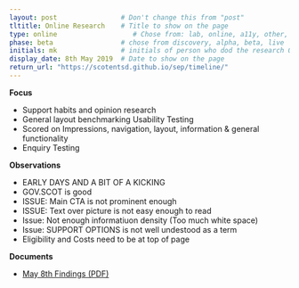 ```yaml
---
layout: post                # Don't change this from "post"
tltitle: Online Research    # Title to show on the page
type: online                   # Chose from: lab, online, a11y, other, partner
phase: beta                 # chose from discovery, alpha, beta, live
initials: mk                # initials of person who dod the research OR who uploaded it to this site
display_date: 8th May 2019  # Date to show on the page
return_url: "https://scotentsd.github.io/sep/timeline/"         
---
```


**Focus**
- Support habits and opinion research
- General layout benchmarking Usability Testing
- Scored on Impressions, navigation, layout, information & general functionality
- Enquiry Testing



**Observations**
- EARLY DAYS AND A BIT OF A KICKING
- GOV.SCOT is good
- ISSUE: Main CTA is not prominent enough
- ISSUE: Text over picture is not easy enough to read
- Issue: Not enough informatiuon density (Too much white space)
- Issue: SUPPORT OPTIONS is not well undestood as a term
- Eligibility and Costs need to be at top of page


**Documents**
- [May 8th Findings (PDF)](../files/SEP_2019_MAY_8_USABILITY.pdf)
